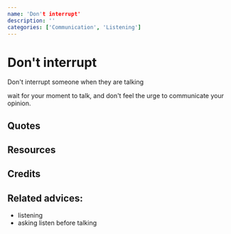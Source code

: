 ```yaml
---
name: 'Don't interrupt'
description: ''
categories: ['Communication', 'Listening']
---
```

# Don't interrupt

Don't interrupt someone when they are talking

wait for your moment to talk, and don't feel the urge to communicate your opinion. 

## Quotes

## Resources

## Credits

## Related advices:

- listening
- asking
listen before talking
